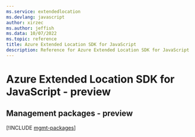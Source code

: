 ```yaml
---
ms.service: extendedlocation
ms.devlang: javascript
author: xirzec
ms.author: jeffish
ms.data: 10/07/2022
ms.topic: reference
title: Azure Extended Location SDK for JavaScript
description: Reference for Azure Extended Location SDK for JavaScript
---
```

# Azure Extended Location SDK for JavaScript - preview

## Management packages - preview
[!INCLUDE [mgmt-packages](extended-location-mgmt-index.md)]